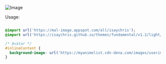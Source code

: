 ![Image](http://i.imgur.com/gDFgxFc.png)

Usage:
```CSS

@import url('https://mal-image.appspot.com/all/isaychris');
@import url('https://isaychris.github.io/themes/fundamental/v1.2/light/layout.css');

/* Avatar */
#inlineContent {
  background-image: url('https://myanimelist.cdn-dena.com/images/userimages/1117293.jpg');
}
````
  
